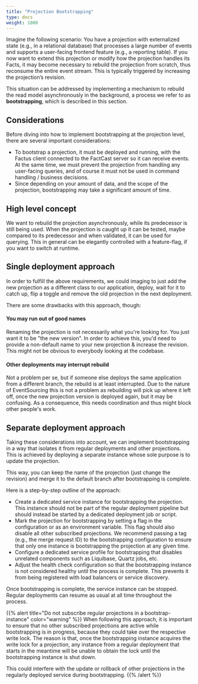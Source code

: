 ```yaml
---
title: "Projection Bootstrapping"
type: docs
weight: 1800
---
```


Imagine the following scenario:
You have a projection with externalized state (e.g., in a relational database) that processes a large number
of events and supports a user-facing frontend feature (e.g., a reporting table). If you now want to extend this projection
or modify how the projection handles its Facts, it may become necessary to rebuild the projection from scratch, thus
reconsume the entire event stream. This is typically triggered by increasing the projection’s revision.

This situation can be addressed by implementing a mechanism to rebuild the read model asynchronously in the background,
a process we refer to as **bootstrapping**, which is described in this section.

## Considerations

Before diving into how to implement bootstrapping at the projection level, there are several important considerations:

- To bootstrap a projection, it must be deployed and running, with the Factus client connected to the FactCast server so
  it can receive events. At the same time, we must prevent the projection from handling any user-facing queries,
  and of course it must not be used in command handling / business decisions.
- Since depending on your amount of data, and the scope of the projection, bootstrapping may take a significant
  amount of time.

## High level concept

We want to rebuild the projection asynchronously, while its predecessor is still being used.
When the projection is caught up it can be tested, maybe compared to its predecessor and when validated,
it can be used for querying. This in general can be elegantly controlled with a feature-flag, if you want to switch at
runtime.

## Single deployment approach

In order to fulfill the above requirements, we could imaging to just add the new projection as a different class to
our application, deploy, wait for it to catch up, flip a toggle and remove the old projection in the next deployment.

There are some drawbacks with this approach, though:

#### You may run out of good names

Renaming the projection is not necessarily what you're looking for. You just want it to be "the new version".
In order to achieve this, you'd need to provide a non-default name to your new projection & increase the revision.
This might not be obvious to everybody looking at the codebase.

#### Other deployments may interrupt rebuild

Not a problem per se, but if someone else deploys the same application from a different branch, the rebuild is at least
interrupted. Due to the nature of EventSourcing this is not a problem as rebuilding will pick up where it left off, once
the new projection version is deployed again, but it may be confusing.
As a consequence, this needs coordination and thus might block other people's work.

## Separate deployment approach

Taking these considerations into account, we can implement bootstrapping in a way that isolates it from regular
deployments and other projections. This is achieved by deploying a separate instance whose sole purpose is to update the
projection.

This way, you can keep the name of the projection (just change the revision) and merge it to the default branch after
bootstrapping is complete.

Here is a step-by-step outline of the approach:

- Create a dedicated service instance for bootstrapping the projection. This instance should not be part of the regular
  deployment pipeline but should instead be started by a dedicated deployment job or script.
- Mark the projection for bootstrapping by setting a flag in the configuration or as an environment variable. This flag
  should also disable all other subscribed projections. We recommend passing a tag (e.g., the merge request ID) to the
  bootstrapping configuration to ensure that only one instance is bootstrapping the projection at any given time.
- Configure a dedicated service profile for bootstrapping that disables unrelated components such as Liquibase, Quartz
  jobs, etc.
- Adjust the health check configuration so that the bootstrapping instance is not considered healthy until the process
  is complete. This prevents it from being registered with load balancers or service discovery.

Once bootstrapping is complete, the service instance can be stopped. Regular deployments can resume as usual at
all time throughout the process.

{{% alert title="Do not subscribe regular projections in a bootstrap-instance" color="warning" %}}
When following this approach, it is important to ensure that no other subscribed projections are active while
bootstrapping is in progress, because they could take over the respective write lock. The reason is that,
once the bootstrapping instance acquires the write lock for a projection, any instance from a regular deployment
that starts in the meantime will be unable to obtain the lock until the bootstrapping instance is shut down.

This could interfere with the update or rollback of other projections in the regularly deployed service during
bootstrapping.
{{% /alert %}}

